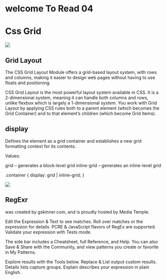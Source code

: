 # welcome To Read 04 

# Css Grid 

![](https://cloud.netlifyusercontent.com/assets/344dbf88-fdf9-42bb-adb4-46f01eedd629/8d374c1e-228a-47e8-be5b-10fa1f4d40c8/mrh-css-grid-fig-01-large-opt.png)

## Grid Layout
The CSS Grid Layout Module offers a grid-based layout system, with rows and columns, making it easier to design web pages without having to use floats and positioning.

CSS Grid Layout is the most powerful layout system available in CSS. It is a 2-dimensional system, meaning it can handle both columns and rows, unlike flexbox which is largely a 1-dimensional system. You work with Grid Layout by applying CSS rules both to a parent element (which becomes the Grid Container) and to that element’s children (which become Grid Items).

## display
Defines the element as a grid container and establishes a new grid formatting context for its contents.

Values:

grid – generates a block-level grid
inline-grid – generates an inline-level grid

.container {
  display: grid | inline-grid;
}

![](https://image.slidesharecdn.com/css-grid-40-generate-2015-150917081201-lva1-app6892/95/css-grid-layout-1-638.jpg?cb=1442506913)




## RegExr

 was created by gskinner.com, and is proudly hosted by Media Temple.

Edit the Expression & Text to see matches. Roll over matches or the expression for details. PCRE & JavaScript flavors of RegEx are supported. Validate your expression with Tests mode.

The side bar includes a Cheatsheet, full Reference, and Help. You can also Save & Share with the Community, and view patterns you create or favorite in My Patterns.

Explore results with the Tools below. Replace & List output custom results. Details lists capture groups. Explain describes your expression in plain English.